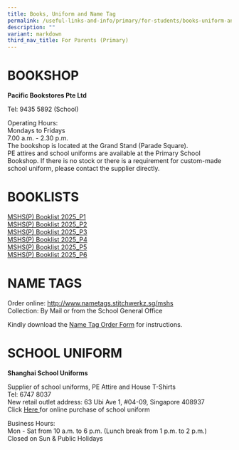 ```yaml
---
title: Books, Uniform and Name Tag
permalink: /useful-links-and-info/primary/for-students/books-uniform-and-name-tags/
description: ""
variant: markdown
third_nav_title: For Parents (Primary)
---
```

# BOOKSHOP

**Pacific Bookstores Pte Ltd**

Tel: 9435 5892 (School)<br>

  

Operating Hours:<br>
Mondays to Fridays<br>
7.00 a.m. - 2.30 p.m.&nbsp;<br>
The bookshop is located at the Grand Stand (Parade Square).&nbsp;<br>
PE attires and school uniforms are available at the Primary School Bookshop. If there is no stock or there is a requirement for custom-made school uniform, please contact the supplier directly.

# BOOKLISTS

[MSHS(P) Booklist 2025_P1](/files/MSHS_P__Booklist_2025_P1.pdf)<br>
[MSHS(P) Booklist 2025_P2](/files/MSHS_P__Booklist_2025_P2.pdf)<br>
[MSHS(P) Booklist 2025_P3](/files/MSHS_P__Booklist_2025_P3.pdf)<br>
[MSHS(P) Booklist 2025_P4](/files/MSHS_P__Booklist_2025_P4.pdf)<br>
[MSHS(P) Booklist 2025_P5](/files/MSHS_P__Booklist_2025_P5.pdf)<br>
[MSHS(P) Booklist 2025_P6](/files/MSHS_P__Booklist_2025__P6.pdf)

# NAME TAGS

Order online: http://www.nametags.stitchwerkz.sg/mshs <br>
Collection: By Mail or from the School General Office


Kindly download the [Name Tag Order Form](/files/Name_tag_Order_Form.pdf) for instructions.

# SCHOOL UNIFORM

**Shanghai School Uniforms**

Supplier of school uniforms, PE Attire and House T-Shirts<br>
Tel: 6747 8037<br>
New retail outlet address: 63 Ubi Ave 1, #04-09, Singapore 408937<br>
Click [Here ](https://shop.shanghai-uniforms.com/product-category/maris-stella-high-primary/) for online purchase of school uniform
  

Business Hours:<br>
Mon - Sat from 10 a.m. to 6 p.m. (Lunch break from 1 p.m. to 2 p.m.)<br>
Closed on Sun &amp; Public Holidays<br>